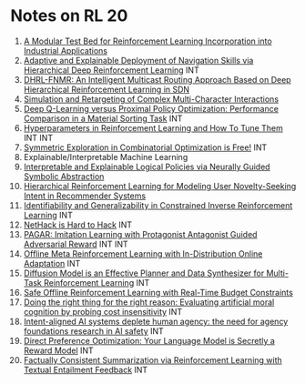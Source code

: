 # Notes on RL 20

1. [A Modular Test Bed for Reinforcement Learning Incorporation into Industrial Applications](https://arxiv.org/pdf/2306.01440)
2.  [Adaptive and Explainable Deployment of Navigation Skills via Hierarchical Deep Reinforcement Learning](https://arxiv.org/pdf/2305.19746) INT
3.  [DHRL-FNMR: An Intelligent Multicast Routing Approach Based on Deep Hierarchical Reinforcement Learning in SDN](https://arxiv.org/pdf/2305.19077)
4.  [Simulation and Retargeting of Complex Multi-Character Interactions](https://arxiv.org/pdf/2305.20041)
5. [Deep Q-Learning versus Proximal Policy Optimization: Performance Comparison in a Material Sorting Task](https://arxiv.org/pdf/2306.01451) INT
6.  [Hyperparameters in Reinforcement Learning and How To Tune Them](https://arxiv.org/pdf/2306.01324) INT INT
7.  [Symmetric Exploration in Combinatorial Optimization is Free!](https://arxiv.org/pdf/2306.01276) INT
8.  Explainable/Interpretable Machine Learning
9.  [Interpretable and Explainable Logical Policies via Neurally Guided Symbolic Abstraction](https://arxiv.org/pdf/2306.01439)
10. [Hierarchical Reinforcement Learning for Modeling User Novelty-Seeking Intent in Recommender Systems](https://arxiv.org/pdf/2306.01476)
11. [Identifiability and Generalizability in Constrained Inverse Reinforcement Learning](https://arxiv.org/pdf/2306.00629) INT
12. [NetHack is Hard to Hack](https://arxiv.org/pdf/2305.19240) INT
13. [PAGAR: Imitation Learning with Protagonist Antagonist Guided Adversarial Reward](https://arxiv.org/pdf/2306.01731) INT INT
14. [Offline Meta Reinforcement Learning with In-Distribution Online Adaptation](https://arxiv.org/pdf/2305.19529) INT
15. [Diffusion Model is an Effective Planner and Data Synthesizer for Multi-Task Reinforcement Learning](https://arxiv.org/pdf/2305.18459) INT
16. [Safe Offline Reinforcement Learning with Real-Time Budget Constraints](https://arxiv.org/pdf/2306.00603)
17. [Doing the right thing for the right reason: Evaluating artificial moral cognition by probing cost insensitivity](https://arxiv.org/pdf/2305.18269) INT
18. [Intent-aligned AI systems deplete human agency: the need for agency foundations research in AI safety](https://arxiv.org/pdf/2305.19223) INT
19. [Direct Preference Optimization: Your Language Model is Secretly a Reward Model](https://arxiv.org/pdf/2305.18290) INT
20. [Factually Consistent Summarization via Reinforcement Learning with Textual Entailment Feedback](https://arxiv.org/pdf/2306.00186) INT